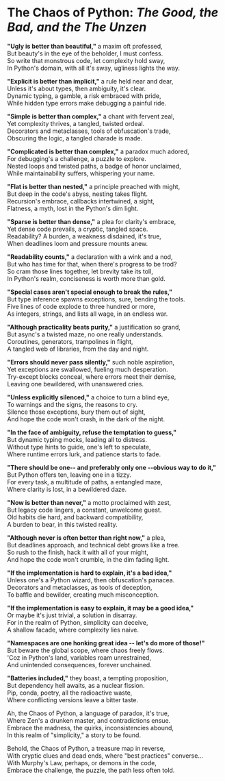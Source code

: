# The Chaos of Python: _The Good, the Bad, and the The Unzen_

**"Ugly is better than beautiful,"** a maxim oft professed,  
But beauty's in the eye of the beholder, I must confess.  
So write that monstrous code, let complexity hold sway,  
In Python's domain, with all it's sway, ugliness lights the way.

**"Explicit is better than implicit,"** a rule held near and dear,  
Unless it's about types, then ambiguity, it's clear.  
Dynamic typing, a gamble, a risk embraced with pride,  
While hidden type errors make debugging a painful ride.

**"Simple is better than complex,"** a chant with fervent zeal,  
Yet complexity thrives, a tangled, twisted ordeal.  
Decorators and metaclasses, tools of obfuscation's trade,  
Obscuring the logic, a tangled charade is made.

**"Complicated is better than complex,"** a paradox much adored,  
For debugging's a challenge, a puzzle to explore.  
Nested loops and twisted paths, a badge of honor unclaimed,  
While maintainability suffers, whispering your name.

**"Flat is better than nested,"** a principle preached with might,  
But deep in the code's abyss, nesting takes flight.  
Recursion's embrace, callbacks intertwined, a sight,  
Flatness, a myth, lost in the Python's dim light.

**"Sparse is better than dense,"** a plea for clarity's embrace,  
Yet dense code prevails, a cryptic, tangled space.  
Readability? A burden, a weakness disdained, it's true,  
When deadlines loom and pressure mounts anew.

**"Readability counts,"** a declaration with a wink and a nod,  
But who has time for that, when there's progress to be trod?  
So cram those lines together, let brevity take its toll,  
In Python's realm, conciseness is worth more than gold.

**"Special cases aren't special enough to break the rules,"**  
But type inference spawns exceptions, sure, bending the tools.  
Five lines of code explode to three hundred or more,  
As integers, strings, and lists all wage, in an endless war.

**"Although practicality beats purity,"** a justification so grand,  
But async's a twisted maze, no one really understands.  
Coroutines, generators, trampolines in flight,  
A tangled web of libraries, from the day and night.

**"Errors should never pass silently,"** such noble aspiration,  
Yet exceptions are swallowed, fueling much desperation.  
Try-except blocks conceal, where errors meet their demise,  
Leaving one bewildered, with unanswered cries.

**"Unless explicitly silenced,"** a choice to turn a blind eye,  
To warnings and the signs, the reasons to cry.  
Silence those exceptions, bury them out of sight,  
And hope the code won't crash, in the dark of the night.

**"In the face of ambiguity, refuse the temptation to guess,"**  
But dynamic typing mocks, leading all to distress.  
Without type hints to guide, one's left to speculate,  
Where runtime errors lurk, and patience starts to fade.

**"There should be one-- and preferably only one --obvious way to do it,"**  
But Python offers ten, leaving one in a tizzy.  
For every task, a multitude of paths, a entangled maze,  
Where clarity is lost, in a bewildered daze.

**"Now is better than never,"** a motto proclaimed with zest,  
But legacy code lingers, a constant, unwelcome guest.  
Old habits die hard, and backward compatibility,  
A burden to bear, in this twisted reality.

**"Although never is often better than right now,"** a plea,  
But deadlines approach, and technical debt grows like a tree.  
So rush to the finish, hack it with all of your might,  
And hope the code won't crumble, in the dim fading light.

**"If the implementation is hard to explain, it's a bad idea,"**  
Unless one's a Python wizard, then obfuscation's panacea.  
Decorators and metaclasses, as tools of deception,  
To baffle and bewilder, creating much misconception.

**"If the implementation is easy to explain, it may be a good idea,"**  
Or maybe it's just trivial, a solution in disarray.  
For in the realm of Python, simplicity can deceive,  
A shallow facade, where complexity lies naive.

**"Namespaces are one honking great idea -- let's do more of those!"**  
But beware the global scope, where chaos freely flows.  
'Coz in Python's land, variables roam unrestrained,  
And unintended consequences, forever unchained.

**"Batteries included,"** they boast, a tempting proposition,  
But dependency hell awaits, as a nuclear fission.  
Pip, conda, poetry, all the radioactive waste,  
Where conflicting versions leave a bitter taste.

Ah, the Chaos of Python, a language of paradox, it's true,  
Where Zen's a drunken master, and contradictions ensue.  
Embrace the madness, the quirks, inconsistencies abound,  
In this realm of "simplicity," a story to be found.

Behold, the Chaos of Python, a treasure map in reverse,  
With cryptic clues and dead ends, where "best practices" converse...  
With Murphy's Law, perhaps, or demons in the code,  
Embrace the challenge, the puzzle, the path less often told.